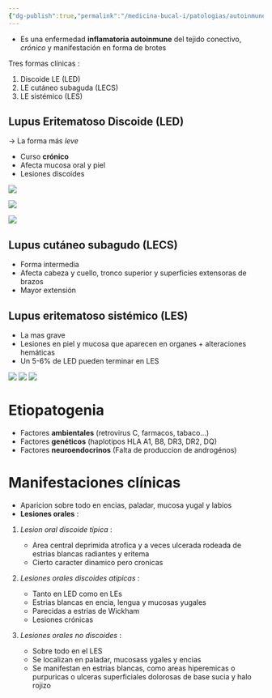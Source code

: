 ```yaml
---
{"dg-publish":true,"permalink":"/medicina-bucal-i/patologias/autoinmunes/lupus-eritematoso/"}
---
```


- Es una enfermedad **inflamatoria autoinmune** del tejido conectivo, *crónico* y manifestación en forma de brotes

Tres formas clínicas :
1. Discoide LE (LED)
2. LE cutáneo subaguda (LECS)
3. LE sistémico (LES)

## Lupus Eritematoso Discoide (LED)

-> La forma más *leve*
- Curso **crónico**
- Afecta mucosa oral y piel
- Lesiones discoides

![](https://www.uv.es/medicina-oral/Docencia/atlas/lupus/lup11.jpg)

![](https://www.uv.es/medicina-oral/Docencia/atlas/lupus/lup7.jpg)

![](https://www.uv.es/medicina-oral/Docencia/atlas/lupus/lup6.jpg)
## Lupus cutáneo subagudo (LECS)

- Forma intermedia
- Afecta cabeza y cuello, tronco superior y superficies extensoras de brazos
- Mayor extensión


## Lupus eritematoso sistémico (LES)

- La mas grave
- Lesiones en piel y mucosa que aparecen en organes + alteraciones hemáticas
- Un 5-6% de LED pueden terminar en LES


![](https://www.uv.es/medicina-oral/Docencia/atlas/lupus/lup2.jpg)
![](https://www.uv.es/medicina-oral/Docencia/atlas/lupus/lup1.jpg)
![](https://www.uv.es/medicina-oral/Docencia/atlas/lupus/lup12.jpg)


# Etiopatogenia

- Factores **ambientales** (retrovirus C, farmacos, tabaco...)
- Factores **genéticos** (haplotipos HLA A1, B8, DR3, DR2, DQ)
- Factores **neuroendocrinos** (Falta de produccion de androgénos)

# Manifestaciones clínicas

- Aparicion sobre todo en encias, paladar, mucosa yugal y labios
- **Lesiones orales** : 

1. *Lesion oral discoide tipica* : 
	- Area central deprimida atrofica y a veces ulcerada rodeada de estrias blancas radiantes y eritema 
	- Cierto caracter dinamico pero cronicas

2. *Lesiones orales discoides atipicas* : 
	- Tanto en LED como en LEs
	- Estrias blancas en encia, lengua y mucosas yugales
	- Parecidas a estrias de Wickham
	- Lesiones crónicas

3. *Lesiones orales no discoides* : 
	- Sobre todo en el LES
	- Se localizan en paladar, mucosass ygales y encias
	- Se manifestan en estrias blancas, como areas hiperemicas o purpuricas o ulceras superficiales dolorosas de base sucia y halo rojizo